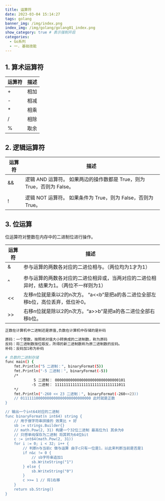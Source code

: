 ```yaml
---
title: 运算符
date: 2023-03-04 15:14:27
tags: golang
banner_img: /img/index.png
index_img: /img/golang/golang01_index.png
show_category: true # 表示强制开启
categories:
  - Go系列
  - 一. 基础技能
---
```

## 1. 算术运算符

| **运算符** | **描述** |
| ------- | ------ |
| \+      |        相加     |
| \-      | 相减     |
| *       | 相乘     |
| /       | 相除     |
| %       | 取余     |

## 2. 逻辑运算符

| **运算符** | **描述**                                         |
| ------- | ---------------------------------------------- |
| &&      | 逻辑 AND 运算符。 如果两边的操作数都是 True，则为 True，否则为 False。 |
| |       | 逻辑 OR 运算符。 如果两边的操作数有一个 True，则为 True，否则为 False。 |
| !       | 逻辑 NOT 运算符。 如果条件为 True，则为 False，否则为 True。      |

## 3. 位运算

位运算符对整数在内存中的二进制位进行操作。

| **运算符** | **描述**                                         |
| ------- | ---------------------------------------------- |
| &       | 参与运算的两数各对应的二进位相与。（两位均为1才为1）                    |
| |       | 参与运算的两数各对应的二进位相或。（两位有一个为1就为1）                  |
| ^       | 参与运算的两数各对应的二进位相异或，当两对应的二进位相异时，结果为1。（两位不一样则为1）  |
| <<      | 左移n位就是乘以2的n次方。 “a<<b”是把a的各二进位全部左移b位，高位丢弃，低位补0。 |
| \>>     | 右移n位就是除以2的n次方。“a>>b”是把a的各二进位全部右移b位。            |

```bash
正数在计算机中二进制还是原值,负数在计算机中存储的是补码

原码：一个整数，按照绝对值大小转换成的二进制数，称为原码
反码：将二进制数按位取反，所得的新二进制数称为原二进制数的反码。
补码：反码加1称为补码
```

```bash
# 负数的二进制存储
func main() {
	fmt.Println("5 二进制：", binaryFormat(5))
	fmt.Println("-5 二进制：", binaryFormat(-5))
	/*
		     5 二进制： 00000000000000000000000000000101
			-5 二进制： 11111111111111111111111111111011
	*/
	fmt.Println("-260 << 23 二进制：", binaryFormat(-260<<23))
	// 01111110000000000000000000000000 此时就是正数
}

// 输出一个int64对应的二进制
func binaryFormat(n int64) string {
	// 用于做字符串拼接的 效果比 + 好
	sb := strings.Builder{}
	// math.Pow(2, 31) 构建一个32位二进制 最高位为1 其余为0
	// 只想单纯保存为二进制 将其转为64位bit
	c := int64(math.Pow(2, 31))
	for i := 0; i < 32; i++ {
		// 判断n与当前c 做与运算 由于c只有一位是1，以此来判断当前是否是1
		if n&c != 0 {
			// sb字符串追加1
			sb.WriteString("1")
		} else {
			sb.WriteString("0")
		}
		c >>= 1 // 将1右移
	}
	return sb.String()
}
```